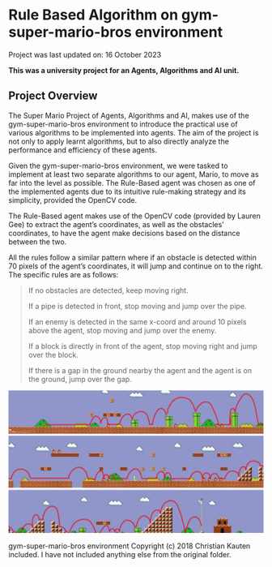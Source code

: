# Rule Based Algorithm on gym-super-mario-bros environment

Project was last updated on: 16 October 2023

**This was a university project for an Agents, Algorithms and AI unit.**

## Project Overview

The Super Mario Project of Agents, Algorithms and AI, makes use of the gym-super-mario-bros environment to introduce the practical use of various algorithms to be implemented into agents. The aim of the project is not only to apply learnt algorithms, but to also directly analyze the performance and efficiency of these agents.

Given the gym-super-mario-bros environment, we were tasked to implement at least two separate algorithms to our agent, Mario, to move as far into the level as possible. The Rule-Based agent was chosen as one of the implemented agents due to its intuitive rule-making strategy and its simplicity, provided the OpenCV code.

The Rule-Based agent makes use of the OpenCV code (provided by Lauren Gee) to extract the agent’s coordinates, as well as the obstacles’ coordinates, to have the agent make decisions based on the distance between the two. 

All the rules follow a similar pattern where if an obstacle is detected within 70 pixels of the agent’s coordinates, it will jump and continue on to the right. The specific rules are as follows:

> If no obstacles are detected, keep moving right.
> 
> If a pipe is detected in front, stop moving and jump over the pipe.
> 
> If an enemy is detected in the same x-coord and around 10 pixels above the agent, stop moving and jump over the enemy.
> 
> If a block is directly in front of the agent, stop moving right and jump over the block.
> 
> If there is a gap in the ground nearby the agent and the agent is on the ground, jump over the gap.

![screenshot](grainy.png)

gym-super-mario-bros environment Copyright (c) 2018 Christian Kauten included. I have not included anything else from the original folder.


